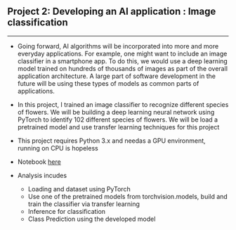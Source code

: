 
## Project 2:  Developing an AI application : Image classification
--------------------------------------------------------------

- Going forward, AI algorithms will be incorporated into more and more everyday applications. For example, one might want to include an image classifier in a smartphone app. To do this, we would use a deep learning model trained on hundreds of thousands of images as part of the overall application architecture. A large part of software development in the future will be using these types of models as common parts of applications.

- In this project, I  trained  an image classifier to recognize different species of flowers. We will be building  a deep learning neural network using PyTorch to identify 102 different species of flowers. We will be load a pretrained model and use  transfer learning techniques for this project 

- This project requires Python 3.x and needas a GPU environment, running on CPU is hopeless

- Notebook [here](https://nbviewer.jupyter.org/github/leinada/Udacity/blob/master/project2_imageClassifierUsingPyTorch/ImageClassifierProject.ipynb)


- Analysis incudes
  * Loading and dataset using PyTorch
  * Use one of the pretrained models from torchvision.models, build and train the classifier via transfer learning
  * Inference for classification
  * Class Prediction using the developed model

